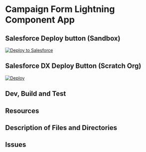 # Campaign Form Lightning Component App

## Salesforce Deploy button (Sandbox)
<a href="https://githubsfdeploy.herokuapp.com">
  <img alt="Deploy to Salesforce"
       src="https://raw.githubusercontent.com/afawcett/githubsfdeploy/master/deploy.png">
</a>


## Salesforce DX Deploy Button (Scratch Org)
[![Deploy](https://deploy-to-sfdx.com/dist/assets/images/DeployToSFDX.svg)](https://deploy-to-sfdx.com/)

## Dev, Build and Test


## Resources


## Description of Files and Directories


## Issues


